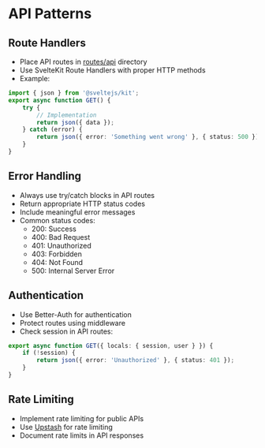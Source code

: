 # API Patterns

## Route Handlers

- Place API routes in [routes/api](/src/routes/api) directory
- Use SvelteKit Route Handlers with proper HTTP methods
- Example:

```ts
import { json } from '@sveltejs/kit';
export async function GET() {
	try {
		// Implementation
		return json({ data });
	} catch (error) {
		return json({ error: 'Something went wrong' }, { status: 500 });
	}
}
```

## Error Handling

- Always use try/catch blocks in API routes
- Return appropriate HTTP status codes
- Include meaningful error messages
- Common status codes:
  - 200: Success
  - 400: Bad Request
  - 401: Unauthorized
  - 403: Forbidden
  - 404: Not Found
  - 500: Internal Server Error

## Authentication

- Use Better-Auth for authentication
- Protect routes using middleware
- Check session in API routes:

```ts
export async function GET({ locals: { session, user } }) {
	if (!session) {
		return json({ error: 'Unauthorized' }, { status: 401 });
	}
}
```

## Rate Limiting

- Implement rate limiting for public APIs
- Use [Upstash](/src/lib/upstash.ts) for rate limiting
- Document rate limits in API responses
